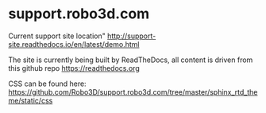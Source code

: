 # support.robo3d.com

Current support site location" http://support-site.readthedocs.io/en/latest/demo.html

The site is currently being built by ReadTheDocs, all content is driven from this github repo
https://readthedocs.org

CSS can be found here: https://github.com/Robo3D/support.robo3d.com/tree/master/sphinx_rtd_theme/static/css
